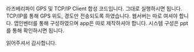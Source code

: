 라즈베리파이 GPS 및 TCP/IP Client 합성 코드입니다.
그대로 실행하시면 됩니다. TCP/IP를 통해 GPS 위도, 경도만 전송되도록 하였습니다.
웹서버는 따로 여셔야 합니다.
앱인벤터를 통해 구성하였으며 app은 따로 제작하셔야 합니다.
시스템 구성은 ppt를 통해 확인하시면 됩니다.

읽어주셔서 감사합니다.
